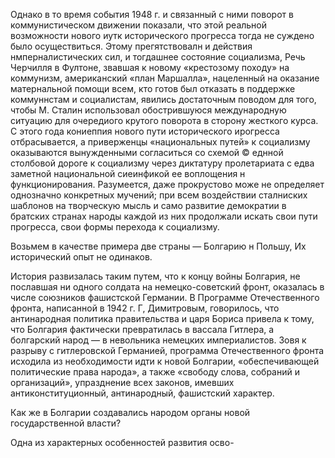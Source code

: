 Однако в то время события 1948 г. и связанный с ними поворот в коммунистическом движении показали, что этой реальной возможности нового иутк исторического прогресса тогда не суждено было осуществиться. Этому прегятствовалн и действия нмперналистических сил, и тогдашнее состояние социализма, Речь Черчилля в Фултоне, звавшая к новому «крестозому походу» на коммунизм, американский «план Маршалла», нацеленный на оказание матернальной помощи всем, кто готов был отказать в поддержке коммуннстам и социалистам, явились достаточным поводом для того, чтобы М. Сталин использовал обострившуюся международную ситуацию для очередиого крутого поворота в сторону жесткого курса. С этого года кониеппия нового пути исторического ирогресса отбрасывается, а приверженцы «национальных путей» к социализму оказываются вынужденными согласиться со схемой © еднной столбовой дороге к социализму через диктатуру пролетариата с едва заметной национальной сиеинфикой ее воплощения н функционирования. Разумеется, даже прокрустово може не определяет однозначно конкретных мучений; при всем воздействии сталниских шаблонов на творческую мысль и само развитие демократии в братских странах народы каждой из них продолжали искать свои пути прогресса, свои формы перехода к социализму.

Возьмем в качестве примера две страны — Болгарию н Польшу, Их исторический опыт не одинаков.

История развизалась таким путем, что к концу войны Болгария, не пославшая ни одного солдата на немецко-советский фронт, оказалась в числе союзников фашистской Германии. В Программе Отечественного фронта, написанной в 1942 г. Г, Димитровым, говорилось, что антинародная политика правительства и царя Бориса привела к тому, что Болгария фактически превратилась в вассала Гитлера, а болгарский народ — в невольника немецких империалистов. Зовя к разрыву с гитлеровской Германией, программа Отечественного фронта исходила из необходимости идти к новой Болгарии, «обеспечивающей политические права народа», а также «свободу слова, собраний и организаций», упразднение всех законов, имевших антиконституционный, антинародный, фашистский характер.

Как же в Болгарии создавались народом органы новой государственной власти?

Одна из характерных особенностей развития осво-
